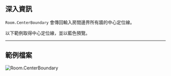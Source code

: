 ## 深入資訊
`Room.CenterBoundary` 會傳回輸入房間邊界所有牆的中心定位線。

以下範例取得中心定位線，並以藍色預覽。
___
## 範例檔案

![Room.CenterBoundary](./Revit.Elements.Room.CenterBoundary_img.jpg)
